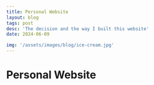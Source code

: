 ```yaml
---
title: Personal Website
layout: blog
tags: post
desc: 'The decision and the way I built this website'
date: 2024-06-09

img: '/assets/images/blog/ice-cream.jpg'
---
```


# Personal Website
